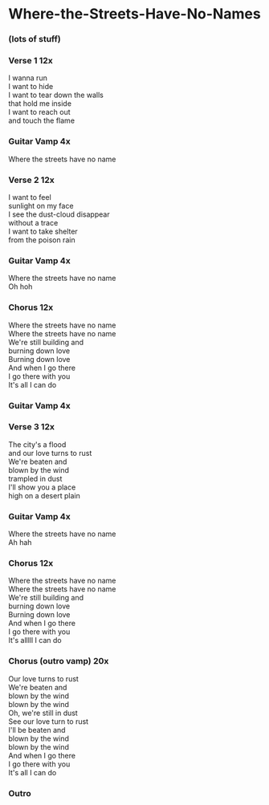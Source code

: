 # Where-the-Streets-Have-No-Names


### (lots of stuff)  

### Verse 1  12x
I wanna run  
I want to hide  
I want to tear down the walls  
that hold me inside  
I want to reach out  
and touch the flame

### Guitar Vamp  4x
Where the streets have no name

### Verse 2  12x
I want to feel  
sunlight on my face  
I see the dust-cloud disappear  
without a trace  
I want to take shelter  
from the poison rain  

### Guitar Vamp  4x
Where the streets have no name  
Oh hoh

### Chorus  12x
Where the streets have no name  
Where the streets have no name  
We're still building and  
burning down love  
Burning down love  
And when I go there  
I go there with you  
It's all I can do  

### Guitar Vamp  4x

### Verse 3  12x
The city's a flood  
and our love turns to rust  
We're beaten and   
blown by the wind  
trampled in dust  
I'll show you a place  
high on a desert plain  

### Guitar Vamp  4x
Where the streets have no name  
Ah hah

### Chorus  12x
Where the streets have no name  
Where the streets have no name  
We're still building and  
burning down love  
Burning down love  
And when I go there  
I go there with you  
It's alllll I can do  

### Chorus (outro vamp)  20x
Our love turns to rust  
We're beaten and  
blown by the wind  
blown by the wind  
Oh, we're still in dust  
See our love turn to rust  
I'll be beaten and  
blown by the wind  
blown by the wind  
And when I go there  
I go there with you  
It's all I can do  

### Outro

